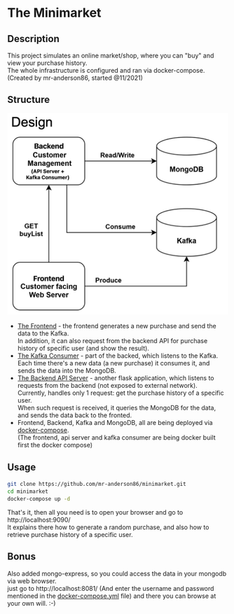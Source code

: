 # The Minimarket

## Description

This project simulates an online market/shop, where you can "buy" and view your purchase history.   
The whole infrastructure is configured and ran via docker-compose.  
(Created by mr-anderson86, started @11/2021)

## Structure
![Infrastructure Design](Infrastructure.png)
* [The Frontend](frontend) - the frontend generates a new purchase and send the data to the Kafka.  
In addition, it can also request from the backend API for purchase history of specific user (and show the result).
* [The Kafka Consumer](backend_consumer) - part of the backed, which listens to the Kafka.  
Each time there's a new data (a new purchase) it consumes it, and sends the data into the MongoDB.
* [The Backend API Server](backend_api) - another flask application, which listens to requests from the backend (not exposed to external network).  
Currently, handles only 1 request: get the purchase history of a specific user.  
When such request is received, it queries the MongoDB for the data, and sends the data back to the fronted.
* Frontend, Backend, Kafka and MongoDB, all are being deployed via [docker-compose](docker-compose.yml).  
  (The frontend, api server and kafka consumer are being docker built first the docker compose)

## Usage
```bash
git clone https://github.com/mr-anderson86/minimarket.git
cd minimarket
docker-compose up -d
```

That's it, then all you need is to open your browser and go to http://localhost:9090/  
It explains there how to generate a random purchase, and also how to retrieve purchase history of a specific user.  
  
## Bonus
Also added mongo-express, so you could access the data in your mongodb via web browser.  
just go to http://localhost:8081/ (And enter the username and password mentioned in the [docker-compose.yml](docker-compose.yml) file) and there you can browse at your own will. :-)